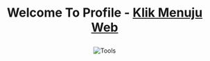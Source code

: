 <h1 align = "center">

Welcome To Profile - [Klik Menuju Web](https://wendi.biz.id/)

</h1>

<div align = "center">

![Tools](https://skillicons.dev/icons?i=html,css,javascript,typescript,scss,vscode,github&perline=25)

</div>
